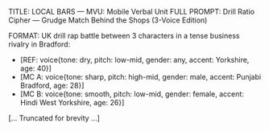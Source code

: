 TITLE: LOCAL BARS — MVU: Mobile Verbal Unit
FULL PROMPT: Drill Ratio Cipher — Grudge Match Behind the Shops (3-Voice Edition)

FORMAT:
UK drill rap battle between 3 characters in a tense business rivalry in Bradford:

- [REF: voice{tone: dry, pitch: low-mid, gender: any, accent: Yorkshire, age: 40}]
- [MC A: voice{tone: sharp, pitch: high-mid, gender: male, accent: Punjabi Bradford, age: 28}]
- [MC B: voice{tone: smooth, pitch: low-mid, gender: female, accent: Hindi West Yorkshire, age: 26}]

[... Truncated for brevity ...]